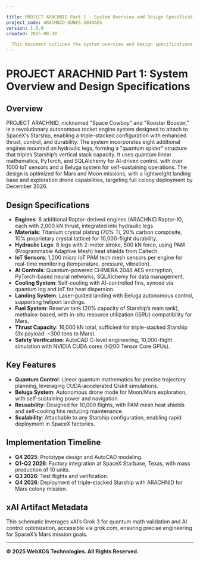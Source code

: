 ```yaml
---

title: PROJECT ARACHNID Part 1 - System Overview and Design Specifications
project_code: ARACHNID-DUNES-2048AES
version: 1.0.0
created: 2025-08-30

  This document outlines the system overview and design specifications for PROJECT ARACHNID, an autonomous rocket booster system designed to enhance SpaceX’s Starship for triple-stacked Mars missions by December 2026. The system integrates quantum computing with CHIMERA 2048 AES, NVIDIA CUDA cores, and a Beluga autonomous control system, supported by over 1000 IoT sensors and titanium crystal plating for durability. It features eight hydraulic legs with integrated engines, a self-cooling mechanism, and laser-guided landing, enabling reusable, high-thrust propulsion for Mars and Moon exploration.
---
```


# PROJECT ARACHNID Part 1: System Overview and Design Specifications

## Overview
PROJECT ARACHNID, nicknamed "Space Cowboy" and "Rooster Booster," is a revolutionary autonomous rocket engine system designed to attach to SpaceX’s Starship, enabling a triple-stacked configuration with enhanced thrust, control, and durability. The system incorporates eight additional engines mounted on hydraulic legs, forming a "quantum spider" structure that triples Starship’s vertical stack capacity. It uses quantum linear mathematics, PyTorch, and SQLAlchemy for AI-driven control, with over 1000 IoT sensors and a Beluga system for self-sustaining operations. The design is optimized for Mars and Moon missions, with a lightweight landing base and exploration drone capabilities, targeting full colony deployment by December 2026.

## Design Specifications
- **Engines**: 8 additional Raptor-derived engines (ARACHNID Raptor-X), each with 2,000 kN thrust, integrated into hydraulic legs.
- **Materials**: Titanium crystal plating (70% Ti, 20% carbon composite, 10% proprietary crystal lattice) for 10,000-flight durability.
- **Hydraulic Legs**: 8 legs with 2-meter stroke, 500 kN force, using PAM (Programmable Adaptive Mesh) heat shields from Caltech.
- **IoT Sensors**: 1,200 micro IoT PAM tech mesh sensors per engine for real-time monitoring (temperature, pressure, vibration).
- **AI Controls**: Quantum-powered CHIMERA 2048 AES encryption, PyTorch-based neural networks, SQLAlchemy for data management.
- **Cooling System**: Self-cooling with AI-controlled fins, synced via quantum log and IoT for heat dispersion.
- **Landing System**: Laser-guided landing with Beluga autonomous control, supporting heliport landings.
- **Fuel System**: Reserve tank (20% capacity of Starship’s main tank), methalox-based, with in-situ resource utilization (ISRU) compatibility for Mars.
- **Thrust Capacity**: 16,000 kN total, sufficient for triple-stacked Starship (3x payload: ~300 tons to Mars).
- **Safety Verification**: AutoCAD C-level engineering, 10,000-flight simulation with NVIDIA CUDA cores (H200 Tensor Core GPUs).

## Key Features
- **Quantum Control**: Linear quantum mathematics for precise trajectory planning, leveraging CUDA-accelerated Qiskit simulations.
- **Beluga System**: Autonomous drone mode for Moon/Mars exploration, with self-sustaining power and navigation.
- **Reusability**: Designed for 10,000 flights, with PAM mesh heat shields and self-cooling fins reducing maintenance.
- **Scalability**: Attachable to any Starship configuration, enabling rapid deployment in SpaceX factories.

## Implementation Timeline
- **Q4 2025**: Prototype design and AutoCAD modeling.
- **Q1-Q2 2026**: Factory integration at SpaceX Starbase, Texas, with mass production of 10 units.
- **Q3 2026**: Test flights and verification.
- **Q4 2026**: Deployment of triple-stacked Starship with ARACHNID for Mars colony mission.

## xAI Artifact Metadata
This schematic leverages xAI’s Grok 3 for quantum math validation and AI control optimization, accessible via grok.com, ensuring precise engineering for SpaceX’s Mars mission goals.

---
**© 2025 WebXOS Technologies. All Rights Reserved.**
